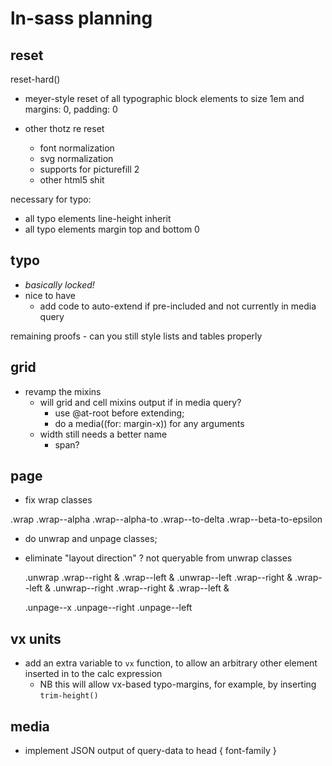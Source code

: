 # ln-sass planning

## reset

reset-hard()
  - meyer-style reset of all typographic block elements to size 1em and margins: 0, padding: 0

- other thotz re reset
    - font normalization
    - svg normalization
    - supports for picturefill 2
    - other html5 shit

necessary for typo:
  - all typo elements line-height inherit
  - all typo elements margin top and bottom 0

## typo

- *basically locked!*
- nice to have
    - add code to auto-extend if pre-included and not currently in media query

remaining proofs
    - can you still style lists and tables properly

## grid

- revamp the mixins
    - will grid and cell mixins output if in media query?
        - use @at-root before extending;
        - do a media((for: margin-x)) for any arguments
    - width still needs a better name
        - span?

## page

- fix wrap classes

.wrap
.wrap--alpha
.wrap--alpha-to
.wrap--to-delta
.wrap--beta-to-epsilon

- do unwrap and unpage classes;
- eliminate "layout direction" ? not queryable from unwrap classes

    .unwrap
    .wrap--right &
    .wrap--left &
    .unwrap--left
    .wrap--right &
    .wrap--left &
    .unwrap--right
    .wrap--right &
    .wrap--left &

    .unpage--x
    .unpage--right
    .unpage--left

## vx units

- add an extra variable to `vx` function, to allow an arbitrary other element inserted in to the calc expression
	- NB this will allow vx-based typo-margins, for example, by inserting `trim-height()`

## media

-   implement JSON output of query-data to head { font-family }